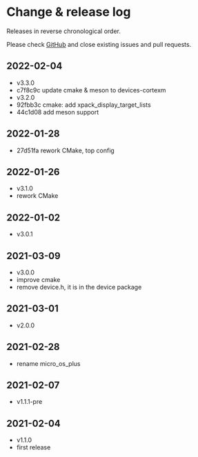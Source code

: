 # Change & release log

Releases in reverse chronological order.

Please check
[GitHub](https://github.com/micro-os-plus/platform-stm32f4discovery-xpack/issues/)
and close existing issues and pull requests.

## 2022-02-04

- v3.3.0
- c7f8c9c update cmake & meson to devices-cortexm
- v3.2.0
- 92fbb3c cmake: add xpack_display_target_lists
- 44c1d08 add meson support

## 2022-01-28

- 27d51fa rework CMake, top config

## 2022-01-26

- v3.1.0
- rework CMake

## 2022-01-02

- v3.0.1

## 2021-03-09

- v3.0.0
- improve cmake
- remove device.h, it is in the device package

## 2021-03-01

- v2.0.0

## 2021-02-28

- rename micro_os_plus

## 2021-02-07

- v1.1.1-pre

## 2021-02-04

- v1.1.0
- first release

